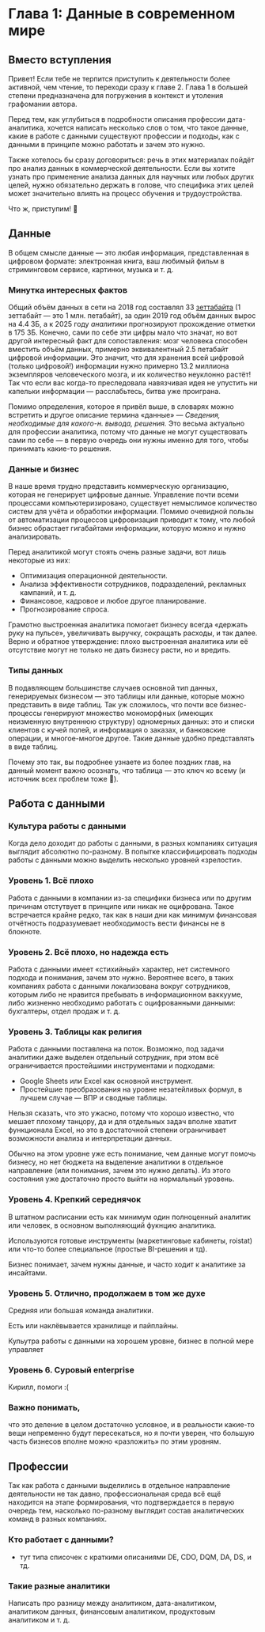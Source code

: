 # Глава 1: Данные в современном мире

## Вместо вступления

Привет! Если тебе не терпится приступить к деятельности более активной, чем чтение, то переходи сразу к главе 2. Глава 1 в большей степени предназначена для погружения в контекст и утоления графомании автора.

Перед тем, как углубиться в подробности описания профессии дата-аналитика, хочется написать несколько слов о том, что такое данные, какие в работе с данными существуют профессии и подходы, как с данными в принципе можно работать и зачем это нужно.

Также хотелось бы сразу договориться: речь в этих материалах пойдёт про анализ данных в коммерческой деятельности. Если вы хотите узнать про применение анализа данных для научных или любых других целей, нужно обязательно держать в голове, что специфика этих целей может значительно влиять на процесс обучения и трудоустройства.

Что ж, приступим! 🎉

## Данные

В общем смысле данные — это любая информация, представленная в цифровом формате: электронная книга, ваш любимый фильм в стриминговом сервисе, картинки, музыка и т. д.

### Минутка интересных фактов

Общий объём данных в сети на 2018 год составлял 33 [зеттабайта](https://ru.wikipedia.org/wiki/%D0%97%D0%B5%D1%82%D1%82%D0%B0%D0%B1%D0%B0%D0%B9%D1%82) (1 зеттабайт — это 1 млн. петабайт), за один 2019 год объём данных вырос на 4.4 ЗБ, а к 2025 году *аналитики* прогнозируют прохождение отметки в 175 ЗБ. Конечно, сами по себе эти цифры мало что значат, но вот другой интересный факт для сопоставления: мозг человека способен вместить объём данных, примерно эквивалентный 2.5 петабайт цифровой информации. Это значит, что для хранения всей цифровой (только цифровой!) информации нужно примерно 13.2 миллиона экземпляров человеческого мозга, и их количество неуклонно растёт! Так что если вас когда-то преследовала навязчивая идея не упустить ни капельки информации — расслабьтесь, битва уже проиграна.

Помимо определения, которое я привёл выше, в словарях можно встретить и другое описание термина «данные» — *Сведения, необходимые для какого-н. вывода, решения.* Это весьма актуально для профессии аналитика, потому что данные не могут существовать сами по себе — в первую очередь они нужны именно для того, чтобы принимать какие-то решения.

### Данные и бизнес

В наше время трудно представить коммерческую организацию, которая не генерирует цифровые данные. Управление почти всеми процессами компьютеризировано, существует немыслимое количество систем для учёта и обработки информации. Помимо очевидной пользы от автоматизации процессов цифровизация приводит к тому, что любой бизнес обрастает гигабайтами информации, которую можно и нужно анализировать.

Перед аналитикой могут стоять очень разные задачи, вот лишь некоторые из них:

- Оптимизация операционной деятельности.
- Анализа эффективности сотрудников, подразделений, рекламных кампаний, и т. д.
- Финансовое, кадровое и любое другое планирование.
- Прогнозирование спроса.

Грамотно выстроенная аналитика помогает бизнесу всегда «держать руку на пульсе», увеличивать выручку, сокращать расходы, и так далее. Верно и обратное утверждение: плохо выстроенная аналитика или её отсутствие могут не только не дать бизнесу расти, но и вредить.

### Типы данных

В подавляющем большинстве случаев основной тип данных, генерируемых бизнесом — это таблицы или данные, которые можно представить в виде таблиц. Так уж сложилось, что почти все бизнес-процессы генерируют множество мономорфных (имеющих неизменную внутреннюю структуру) одномерных данных: это и списки клиентов с кучей полей, и информация о заказах, и банковские операции, и многое-многое другое. Такие данные удобно представлять в виде таблиц.

Почему это так, вы подробнее узнаете из более поздних глав, на данный момент важно осознать, что таблица — это ключ ко всему (и источник всех проблем тоже 🙂).

## Работа с данными

### Культура работы с данными

Когда дело доходит до работы с данными, в разных компаниях ситуация выглядит абсолютно по-разному. В попытке классифицировать подходы работы с данными можно выделить несколько уровней «зрелости».

### Уровень 1. Всё плохо

Работа с данными в компании из-за специфики бизнеса или по другим причинам отстутвует в принципе или никак не оцифрована. Такое встречается крайне редко, так как в наши дни как минимум финансовая отчётность подразумевает необходимость вести финансы не в блокноте.

### Уровень 2. Всё плохо, но надежда есть

Работа с данными имеет «стихийный» характер, нет системного подхода и понимания, зачем это нужно. Вероятнее всего, в таких компаниях работа с данными локализована вокруг сотрудников, которым либо не нравится пребывать в информационном ваккууме, либо жизненно необходимо работать с оцифрованными данными: бухгалтеры, отдел продаж и т. д.

### Уровень 3. Таблицы как религия

Работа с данными поставлена на поток. Возможно, под задачи аналитики даже выделен отдельный сотрудник, при этом всё ограничивается простейшими инструментами и подходами:

- Google Sheets или Excel как основной инструмент.
- Простейшие преобразования на уровне незатейливых формул, в лучшем случае — ВПР и сводные таблицы.

Нельзя сказать, что это ужасно, потому что хорошо известно, что мешает плохому танцору, да и для отдельных задач вполне хватит функционала Excel, но это в достаточной степени ограничивает возможности анализа и интерпретации данных.

Обычно на этом уровне уже есть понимание, чем данные могут помочь бизнесу, но нет бюджета на выделение аналитики в отдельное направление (или понимания, зачем это нужно делать). Из этого состояния уже достаточно просто выйти на нормальный уровень.

### Уровень 4. Крепкий середнячок

В штатном расписании есть как минимум один полноценный аналитик или человек, в основном выполняющий фукнцию аналитика.

Используются готовые инструменты (маркетинговые кабинеты, roistat) или что-то более специальное (простые BI-решения и тд).

Бизнес понимает, зачем нужны данные, и часто ходит к аналитике за инсайтами.

### Уровень 5. Отлично, продолжаем в том же духе

Средняя или большая команда аналитики.

Есть или наклёвывается хранилище и пайплайны.

Кульутра работы с данными на хорошем уровне, бизнес в полной мере управляет 

### Уровень 6. Суровый enterprise

Кирилл, помоги :(

### Важно понимать,

что это деление в целом достаточно условное, и в реальности какие-то вещи непременно будут пересекаться, но я почти уверен, что большую часть бизнесов вполне можно «разложить» по этим уровням.

## Профессии

Так как работа с данными выделились в отдельное направление деятельности не так давно, профессиональная среда всё ещё находится на этапе формирования, что подтверждается в первую очередь тем, насколько по-разному выглядит состав аналитических команд в разных компаниях.

### Кто работает с данными?

- тут типа списочек с краткими описаниями DE, CDO, DQM, DA, DS, и тд.

### Такие разные аналитики

Написать про разницу между аналитиком, дата-аналитиком, аналитиком данных, финансовым аналитиком, продуктовым аналитиком и т. д.